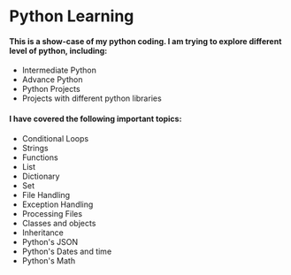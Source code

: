 # Python Learning

<h4>This is a show-case of my python coding. I am trying to explore different level of python, including: </h4>

<ul>
<li>Intermediate Python</li>
<li>Advance Python</li>
<li>Python Projects</li> 
<li>Projects with different python libraries</li> 
</ul>


<h4> I have covered the following important topics: </h4>

<ul>
<li>Conditional Loops</li>
<li>Strings</li>
<li>Functions</li>
<li>List</li>  
<li>Dictionary</li>  
<li>Set</li>  
<li>File Handling</li>
<li>Exception Handling</li>
<li>Processing Files</li> 
<li>Classes and objects</li>
<li>Inheritance</li>   
<li>Python's JSON</li> 
<li>Python's Dates and time</li> 
<li>Python's Math</li> 

  
</ul>

